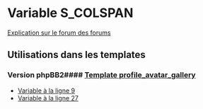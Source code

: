 # Variable S_COLSPAN
[Explication sur le forum des forums](http://forum.forumactif.com/t294113-listing-des-variables#S_COLSPAN)
## Utilisations dans les templates
### Version phpBB2#### [Template profile_avatar_gallery](subsilver/profile_avatar_gallery.md)
* [Variable à la ligne 9](../subsilver/profile_avatar_gallery.tpl#L9)
* [Variable à la ligne 27](../subsilver/profile_avatar_gallery.tpl#L27)